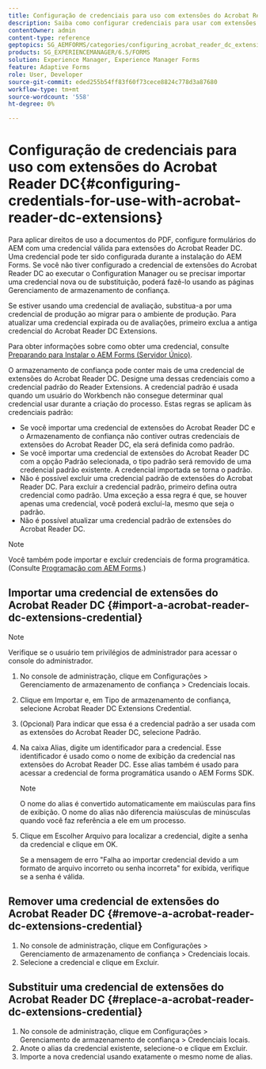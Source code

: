 ```yaml
---
title: Configuração de credenciais para uso com extensões do Acrobat Reader DC
description: Saiba como configurar credenciais para usar com extensões do Acrobat Reader DC.
contentOwner: admin
content-type: reference
geptopics: SG_AEMFORMS/categories/configuring_acrobat_reader_dc_extensions
products: SG_EXPERIENCEMANAGER/6.5/FORMS
solution: Experience Manager, Experience Manager Forms
feature: Adaptive Forms
role: User, Developer
source-git-commit: eded255b54ff83f60f73cece8824c778d3a87680
workflow-type: tm+mt
source-wordcount: '558'
ht-degree: 0%

---
```


# Configuração de credenciais para uso com extensões do Acrobat Reader DC{#configuring-credentials-for-use-with-acrobat-reader-dc-extensions}

Para aplicar direitos de uso a documentos do PDF, configure formulários do AEM com uma credencial válida para extensões do Acrobat Reader DC. Uma credencial pode ter sido configurada durante a instalação do AEM Forms. Se você não tiver configurado a credencial de extensões do Acrobat Reader DC ao executar o Configuration Manager ou se precisar importar uma credencial nova ou de substituição, poderá fazê-lo usando as páginas Gerenciamento de armazenamento de confiança.

Se estiver usando uma credencial de avaliação, substitua-a por uma credencial de produção ao migrar para o ambiente de produção. Para atualizar uma credencial expirada ou de avaliações, primeiro exclua a antiga credencial do Acrobat Reader DC Extensions.

Para obter informações sobre como obter uma credencial, consulte [Preparando para Instalar o AEM Forms (Servidor Único)](https://helpx.adobe.com/pdf/aem-forms/6-3/prepare-install-single-server.pdf).

O armazenamento de confiança pode conter mais de uma credencial de extensões do Acrobat Reader DC. Designe uma dessas credenciais como a credencial padrão do Reader Extensions. A credencial padrão é usada quando um usuário do Workbench não consegue determinar qual credencial usar durante a criação do processo. Estas regras se aplicam às credenciais padrão:

* Se você importar uma credencial de extensões do Acrobat Reader DC e o Armazenamento de confiança não contiver outras credenciais de extensões do Acrobat Reader DC, ela será definida como padrão.
* Se você importar uma credencial de extensões do Acrobat Reader DC com a opção Padrão selecionada, o tipo padrão será removido de uma credencial padrão existente. A credencial importada se torna o padrão.
* Não é possível excluir uma credencial padrão de extensões do Acrobat Reader DC. Para excluir a credencial padrão, primeiro defina outra credencial como padrão. Uma exceção a essa regra é que, se houver apenas uma credencial, você poderá excluí-la, mesmo que seja o padrão.
* Não é possível atualizar uma credencial padrão de extensões do Acrobat Reader DC.

>[!NOTE]
>
>Você também pode importar e excluir credenciais de forma programática. (Consulte [Programação com AEM Forms](https://experienceleague.adobe.com/docs/experience-manager-release-information/aem-release-updates/previous-updates/aem-previous-versions.html?lang=pt-BR).)

## Importar uma credencial de extensões do Acrobat Reader DC {#import-a-acrobat-reader-dc-extensions-credential}

>[!NOTE]
> 
> Verifique se o usuário tem privilégios de administrador para acessar o console do administrador.

1. No console de administração, clique em Configurações > Gerenciamento de armazenamento de confiança > Credenciais locais.
1. Clique em Importar e, em Tipo de armazenamento de confiança, selecione Acrobat Reader DC Extensions Credential.
1. (Opcional) Para indicar que essa é a credencial padrão a ser usada com as extensões do Acrobat Reader DC, selecione Padrão.
1. Na caixa Alias, digite um identificador para a credencial. Esse identificador é usado como o nome de exibição da credencial nas extensões do Acrobat Reader DC. Esse alias também é usado para acessar a credencial de forma programática usando o AEM Forms SDK.

   >[!NOTE]
   >
   >O nome do alias é convertido automaticamente em maiúsculas para fins de exibição. O nome do alias não diferencia maiúsculas de minúsculas quando você faz referência a ele em um processo.

1. Clique em Escolher Arquivo para localizar a credencial, digite a senha da credencial e clique em OK.

   Se a mensagem de erro &quot;Falha ao importar credencial devido a um formato de arquivo incorreto ou senha incorreta&quot; for exibida, verifique se a senha é válida.

## Remover uma credencial de extensões do Acrobat Reader DC {#remove-a-acrobat-reader-dc-extensions-credential}

1. No console de administração, clique em Configurações > Gerenciamento de armazenamento de confiança > Credenciais locais.
1. Selecione a credencial e clique em Excluir.

## Substituir uma credencial de extensões do Acrobat Reader DC {#replace-a-acrobat-reader-dc-extensions-credential}

1. No console de administração, clique em Configurações > Gerenciamento de armazenamento de confiança > Credenciais locais.
1. Anote o alias da credencial existente, selecione-o e clique em Excluir.
1. Importe a nova credencial usando exatamente o mesmo nome de alias.

